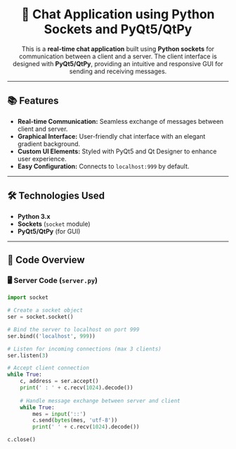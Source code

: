 <h1 align="center">📡 Chat Application using Python Sockets and PyQt5/QtPy</h1>

<p align="center">
    This is a <strong>real-time chat application</strong> built using <strong>Python sockets</strong> for communication between a client and a server. 
    The client interface is designed with <strong>PyQt5/QtPy</strong>, providing an intuitive and responsive GUI for sending and receiving messages.
</p>

<hr>

<h2>📚 Features</h2>
<ul>
    <li><strong>Real-time Communication:</strong> Seamless exchange of messages between client and server.</li>
    <li><strong>Graphical Interface:</strong> User-friendly chat interface with an elegant gradient background.</li>
    <li><strong>Custom UI Elements:</strong> Styled with PyQt5 and Qt Designer to enhance user experience.</li>
    <li><strong>Easy Configuration:</strong> Connects to <code>localhost:999</code> by default.</li>
</ul>

<hr>

<h2>🛠️ Technologies Used</h2>
<ul>
    <li><strong>Python 3.x</strong></li>
    <li><strong>Sockets</strong> (<code>socket</code> module)</li>
    <li><strong>PyQt5/QtPy</strong> (for GUI)</li>
</ul>

<hr>

<h2>📄 Code Overview</h2>

<h3>🖥️ Server Code (<code>server.py</code>)</h3>

```python
import socket

# Create a socket object
ser = socket.socket()

# Bind the server to localhost on port 999
ser.bind(('localhost', 999))

# Listen for incoming connections (max 3 clients)
ser.listen(3)

# Accept client connection
while True:
    c, address = ser.accept()
    print(' : ' + c.recv(1024).decode())
    
    # Handle message exchange between server and client
    while True:
        mes = input('::')
        c.send(bytes(mes, 'utf-8'))
        print(' ' + c.recv(1024).decode())

c.close()
